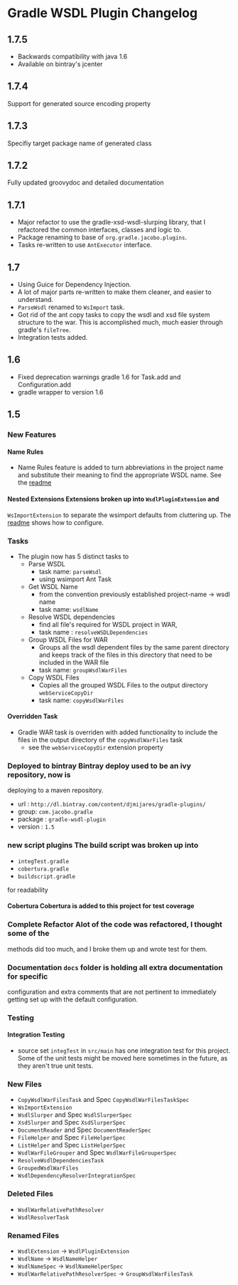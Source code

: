 # Gradle WSDL Plugin Changelog

## 1.7.5

- Backwards compatibility with java 1.6
- Available on bintray's jcenter

## 1.7.4

Support for generated source encoding property

## 1.7.3

Specifiy target package name of generated class

## 1.7.2

Fully updated groovydoc and detailed documentation

## 1.7.1

- Major refactor to use the gradle-xsd-wsdl-slurping library, that I refactored
  the common interfaces, classes and logic to.
- Package renaming to base of `org.gradle.jacobo.plugins`.
- Tasks re-written to use `AntExecutor` interface.

## 1.7
- Using Guice for Dependency Injection.
- A lot of major parts re-written to make them cleaner, and easier to understand.
- `ParseWsdl` renamed to `WsImport` task.
- Got rid of the ant copy tasks to copy the wsdl and xsd file system structure
  to the war.  This is accomplished much, much easier through gradle's
  `fileTree`.
- Integration tests added.

## 1.6

- Fixed deprecation warnings gradle 1.6 for Task.add and Configuration.add
- gradle wrapper to version 1.6

## 1.5

### New Features

#### Name Rules
- Name Rules feature is added to turn abbreviations in the project name and
  substitute their meaning to find the appropriate WSDL name.  See the
  [readme](README.md)

#### Nested Extensions Extensions broken up into `WsdlPluginExtension` and
`WsImportExtension` to separate the wsimport defaults from cluttering up.  The
[readme](README.md) shows how to configure.

### Tasks
- The plugin now has 5 distinct tasks to
  - Parse WSDL
    - task name: `parseWsdl`
    - using wsimport Ant Task
  - Get WSDL Name
    - from the convention previously established project-name -> wsdl name
    - task name: `wsdlName`
  - Resolve WSDL dependencies
    - find all file's required for WSDL project in WAR,
    - task name : `resolveWSDLDependencies`
  - Group WSDL Files for WAR
    - Groups all the wsdl dependent files by the same parent directory and keeps
      track of the files in this directory that need to be included in the WAR
      file
    - task name: `groupWsdlWarFiles`
  - Copy WSDL Files
    - Copies all the grouped WSDL Files to the output directory
      `webServiceCopyDir`
    - task name: `copyWsdlWarFiles`

#### Overridden Task
- Gradle WAR task is overriden with added functionality to include the files in
  the output directory of the `copyWsdlWarFiles` task
  - see the `webServiceCopyDir` extension property

### Deployed to bintray Bintray deploy used to be an ivy repository, now is
deploying to a maven repository.

- url : `http://dl.bintray.com/content/djmijares/gradle-plugins/`
- group: `com.jacobo.gradle`
- package : `gradle-wsdl-plugin`
- version : `1.5`


### new script plugins The build script was broken up into

- `integTest.gradle`
- `cobertura.gradle`
- `buildscript.gradle`

for readability

#### Cobertura Cobertura is added to this project for test coverage

### Complete Refactor Alot of the code was refactored, I thought some of the
methods did too much, and I broke them up and wrote test for them.

### Documentation `docs` folder is holding all extra documentation for specific
configuration and extra comments that are not pertinent to immediately getting
set up with the default configuration.

### Testing

#### Integration Testing
- source set `integTest` in `src/main` has one integration test for this
  project.  Some of the unit tests might be moved here sometimes in the future,
  as they aren't true unit tests.

### New Files
- `CopyWsdlWarFilesTask` and Spec `CopyWsdlWarFilesTaskSpec`
- `WsImportExtension`
- `WsdlSlurper` and Spec `WsdlSlurperSpec`
- `XsdSlurper` and Spec `XsdSlurperSpec`
- `DocumentReader` and Spec `DocumentReaderSpec`
- `FileHelper` and Spec `FileHelperSpec`
- `ListHelper` and Spec `ListHelperSpec`
- `WsdlWarFileGrouper` and Spec `WsdlWarFileGrouperSpec`
- `ResolveWsdlDependenciesTask`
- `GroupedWsdlWarFiles`
- `WsdlDependencyResolverIntegrationSpec`

### Deleted Files
- `WsdlWarRelativePathResolver`
- `WsdlResolverTask`

### Renamed Files
- `WsdlExtension` -> `WsdlPluginExtension`
- `WsdlName` -> `WsdlNameHelper`
- `WsdlNameSpec` -> `WsdlNameHelperSpec`
- `WsdlWarRelativePathResolverSpec` -> `GroupWsdlWarFilesTask`

